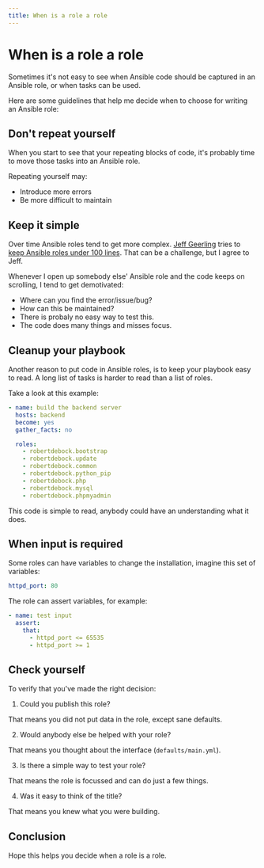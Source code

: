 ```yaml
---
title: When is a role a role
---
```


# When is a role a role

Sometimes it's not easy to see when Ansible code should be captured in an Ansible role, or when tasks can be used.

Here are some guidelines that help me decide when to choose for writing an Ansible role:

## Don't repeat yourself

When you start to see that your repeating blocks of code, it's probably time to move those tasks into an Ansible role.

Repeating yourself may:
- Introduce more errors
- Be more difficult to maintain

## Keep it simple

Over time Ansible roles tend to get more complex. [Jeff Geerling](https://www.jeffgeerling.com/) tries to [keep Ansible roles under 100 lines](https://www.ansible.com/blog/make-your-ansible-playbooks-flexible-maintainable-and-scalable). That can be a challenge, but I agree to Jeff.

Whenever I open up somebody else' Ansible role and the code keeps on scrolling, I tend to get demotivated:

- Where can you find the error/issue/bug?
- How can this be maintained?
- There is probaly no easy way to test this.
- The code does many things and misses focus.

## Cleanup your playbook

Another reason to put code in Ansible roles, is to keep your playbook easy to read. A long list of tasks is harder to read than a list of roles.

Take a look at this example:

```yaml
- name: build the backend server
  hosts: backend
  become: yes
  gather_facts: no

  roles:
    - robertdebock.bootstrap
    - robertdebock.update
    - robertdebock.common
    - robertdebock.python_pip
    - robertdebock.php
    - robertdebock.mysql
    - robertdebock.phpmyadmin
```

This code is simple to read, anybody could have an understanding what it does.

## When input is required

Some roles can have variables to change the installation, imagine this set of variables:

```yaml
httpd_port: 80
```

The role can assert variables, for example:

```yaml
- name: test input
  assert:
    that:
      - httpd_port <= 65535
      - httpd_port >= 1
```

## Check yourself

To verify that you've made the right decision:

1. Could you publish this role?

That means you did not put data in the role, except sane defaults.

2. Would anybody else be helped with your role?

That means you thought about the interface (`defaults/main.yml`).

3. Is there a simple way to test your role?

That means the role is focussed and can do just a few things.

4. Was it easy to think of the title?

That means you knew what you were building.

## Conclusion

Hope this helps you decide when a role is a role.
